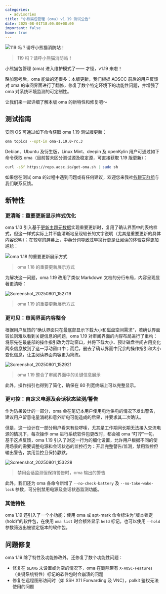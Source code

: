 ```yaml
---
categories:
  - advisories
title: "小熊猫包管理 (oma) v1.19 测试公告"
date: 2025-08-01T18:00:00+08:00
important: false
home: true
---
```


![119 吗？请呼小熊猫消防站！](/assets/news/oma-1.19.webp)
> 119 吗？请呼小熊猫消防站！

小熊猫包管理 (oma) 进入维护模式了—— 才怪，v1.19 来啦！

略加思考后，oma 能做的还很多：本版更新，我们根据 AOSCC 前后的用户反馈对 oma 的审阅界面进行了翻修，修复了数个特定环境下的功能性问题，并增强了 oma 对系统环境监测的可定制性。

让我们来一起详细了解本版 oma 的新特性和修复吧～

## 测试指南

安同 OS 可通过如下命令获取 oma 1.19 测试版更新：

```bash 
oma topics --opt-in oma-1.19.0-rc.3
```

Debian、Ubuntu 及衍生版，Linux Mint、deepin 及 openKylin 用户可通过如下命令获取 oma（目前暂未区分测试源及稳定源，可直接获取 1.19 版更新）：

```bash 
curl -sSf https://repo.aosc.io/get-oma.sh | sudo sh
```

如果您在测试 oma 的过程中遇到问题或有任何建议，欢迎您来我社[各聊天群组](https://aosc.io/contact)与我们联系反馈。

## 新特性

### 更清晰：重要更新显示样式优化

oma 1.13 引入基于[更新主题元数据](https://wiki.aosc.io/zh/developer/packaging/topic-update-manifest/)实现重要更新时，复用了确认界面中的表格样式，但这一样式实际上并不能清晰地呈现较长的文字说明（尤其是重要更新的具体内容说明）；在较窄的屏幕上，中英分词导致过早换行更是让阅读的体验变得更加尴尬：

![oma 1.18 的重要更新展示方式](/assets/news/oma-1.19-old-tum.webp)
> oma 1.18 的重要更新展示方式

为解决这一问题，oma 1.19 改用了类似 Markdown 文档的分行布局，内容呈现显著更清晰：

![Screenshot_20250801_152719](/assets/news/oma-1.19-new-tum.webp)
> oma 1.19 的重要更新展示方式

### 更可见：审阅界面内容整合

根据用户反馈的“确认界面只在最底部显示下载大小和磁盘空间需求”，若确认界面较长则难以看到关键信息的问题，oma 1.19 对审阅界面的内容布局进行了重构：将原先在最底部的操作指引改为浮动窗口，并将下载大小、预计磁盘空间占用变化两条信息放到了这一浮动窗口中；而后，删去了确认界面中冗余的操作指引和大小变化信息，让主阅读界面内容更为简练。

![Screenshot_20250801_152921](/assets/news/oma-1.19-tui-review.webp)
> oma 1.19 整合了审阅界面中的关键信息展示

此外，操作指引也得到了简化，确保在 80 列宽终端上可以完整显示。

### 更可控：自定义电源及会话状态监测/警告

作为防呆设计的一部分，oma 会在笔记本用户使用电池供电的情况下发出警告，建议用户留意电量消耗和意外断电可能造成的后果，并要求其二次确认。

但是，这一设计在一部分用户看来有些啰嗦，尤其是工作期间长期无法接入交流电源的情况下，每次操作 oma 进行系统软件包更改时，都会被 oma “叮咛”一句。基于这点反馈，oma 1.19 引入了对这一行为的细化设置，允许用户根据不同的使用场景的需要调整电源和会话状态的监控行为：开启完整警告/监测，禁用监控但输出警告，禁用监控且保持静默。

![Screenshot_20250801_153228](/assets/news/oma-1.19-wake-lock-warning.webp)
> 禁用会话监测但保持警告时，oma 输出的警告

此外，我们还为 oma 各命令新增了 `--no-check-battery` 及 `--no-take-wake-lock` 参数，可分别禁用电源及会话状态监测功能。

### 其他特性

oma 1.19 还引入了一个小功能：使用 oma 或 apt-mark 命令标注为“版本锁定 (hold)”的软件包，在使用 `oma list` 时会额外显示 `held` 标记，也可以使用 `--hold` 参数筛选出被锁定版本的软件包。

## 问题修复

oma 1.19 除了特性及功能修改外，还修复了数个功能性问题：

- 修复在 `$LANG` 未设置或为空的情况下，oma 在删除带有 `X-AOSC-Features`（关键系统特性）标记的软件包时会崩溃的问题
- 修复在远程图形访问时（如 SSH X11 Forwarding 及 VNC），polkit 鉴权无法使用的问题